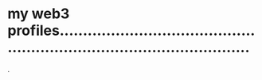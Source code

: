 # my web3 profiles..............................................................................................
.
